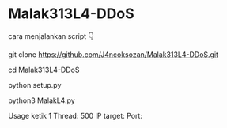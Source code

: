 # Malak313L4-DDoS

cara menjalankan script 👇

git clone https://github.com/J4ncoksozan/Malak313L4-DDoS.git

cd Malak313L4-DDoS

python setup.py

python3 MalakL4.py

Usage
           ketik 1
           Thread: 500
            IP target:
            Port: 
